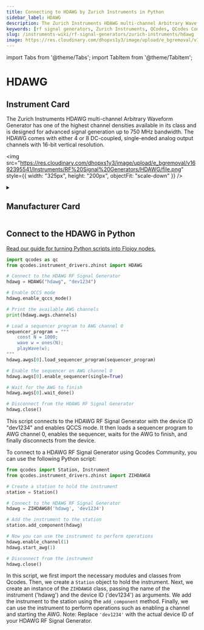 ```yaml
---
title: Connecting to HDAWG by Zurich Instruments in Python
sidebar_label: HDAWG
description: The Zurich Instruments HDAWG multi-channel Arbitrary Waveform Generator has one of the highest channel densities available in its class and is designed for advanced signal generation up to 750 MHz bandwidth. The HDAWG comes with either 4 or 8 DC-coupled, single-ended analog output channels with 16-bit vertical resolution.
keywords: [rf signal generators, Zurich Instruments, QCodes, QCodes Community]
slug: /instruments-wiki/rf-signal-generators/zurich-instruments/hdawg
image: https://res.cloudinary.com/dhopxs1y3/image/upload/e_bgremoval/v1692395541/Instruments/RF%20Signal%20Generators/HDAWG/file.png
---
```


import Tabs from '@theme/Tabs';
import TabItem from '@theme/TabItem';

# HDAWG

## Instrument Card

<div className="flex">

<div>

The Zurich Instruments HDAWG multi-channel Arbitrary Waveform Generator has one of the highest channel densities available in its class and is designed for advanced signal generation up to 750 MHz bandwidth. The HDAWG comes with either 4 or 8 DC-coupled, single-ended analog output channels with 16-bit vertical resolution.

</div>

<img src="https://res.cloudinary.com/dhopxs1y3/image/upload/e_bgremoval/v1692395541/Instruments/RF%20Signal%20Generators/HDAWG/file.png" style={{ width: "325px", height: "200px", objectFit: "scale-down" }} />

</div>

<details>
<summary><h2>Manufacturer Card</h2></summary>

<img src="https://res.cloudinary.com/dhopxs1y3/image/upload/e_bgremoval/v1692126012/Instruments/Vendor%20Logos/Zurich_Instruments.png" style={{ width: "100%", height: "170px",objectFit: "scale-down" }} />

Zurich Instruments Ltd. is a privately owned company developing and selling advanced test and measurement instruments equipped with software for dynamic signal analysis. <a href="https://www.zhinst.com/americas/en">Website</a>.

<ul>
  <li>Headquarters: Switzerland</li>
  <li>Yearly Revenue (millions, USD): 38.0</li>
</ul>
</details>

## Connect to the HDAWG in Python

[Read our guide for turning Python scripts into Flojoy nodes.](https://docs.flojoy.ai/custom-nodes/creating-custom-node/)
<Tabs>
<TabItem value="QCodes" label="QCodes">

```python
import qcodes as qc
from qcodes.instrument_drivers.zhinst import HDAWG

# Connect to the HDAWG RF Signal Generator
hdawg = HDAWG("hdawg", "dev1234")

# Enable QCCS mode
hdawg.enable_qccs_mode()

# Print the available AWG channels
print(hdawg.awgs.channels)

# Load a sequencer program to AWG channel 0
sequencer_program = """
    const N = 1000;
    wave w = ones(N);
    playWave(w);
"""
hdawg.awgs[0].load_sequencer_program(sequencer_program)

# Enable the sequencer on AWG channel 0
hdawg.awgs[0].enable_sequencer(single=True)

# Wait for the AWG to finish
hdawg.awgs[0].wait_done()

# Disconnect from the HDAWG RF Signal Generator
hdawg.close()
```
This script connects to the HDAWG RF Signal Generator with the device ID "dev1234" and enables QCCS mode. It then loads a sequencer program to AWG channel 0, enables the sequencer, waits for the AWG to finish, and finally disconnects from the device.

</TabItem>
<TabItem value="QCodes Community" label="QCodes Community">

To connect to a HDAWG RF Signal Generator using Qcodes Community, you can use the following Python script:

```python
from qcodes import Station, Instrument
from qcodes.instrument_drivers.zhinst import ZIHDAWG8

# Create a station to hold the instrument
station = Station()

# Connect to the HDAWG RF Signal Generator
hdawg = ZIHDAWG8('hdawg', 'dev1234')

# Add the instrument to the station
station.add_component(hdawg)

# Now you can use the instrument to perform operations
hdawg.enable_channel(1)
hdawg.start_awg(1)

# Disconnect from the instrument
hdawg.close()
```

In this script, we first import the necessary modules and classes from Qcodes. Then, we create a `Station` object to hold the instrument. Next, we create an instance of the `ZIHDAWG8` class, passing the name of the instrument ('hdawg') and the device ID ('dev1234') as arguments. We add the instrument to the station using the `add_component` method. Finally, we can use the instrument to perform operations such as enabling a channel and starting the AWG.
Note: Replace `'dev1234'` with the actual device ID of your HDAWG RF Signal Generator.

</TabItem>
</Tabs>